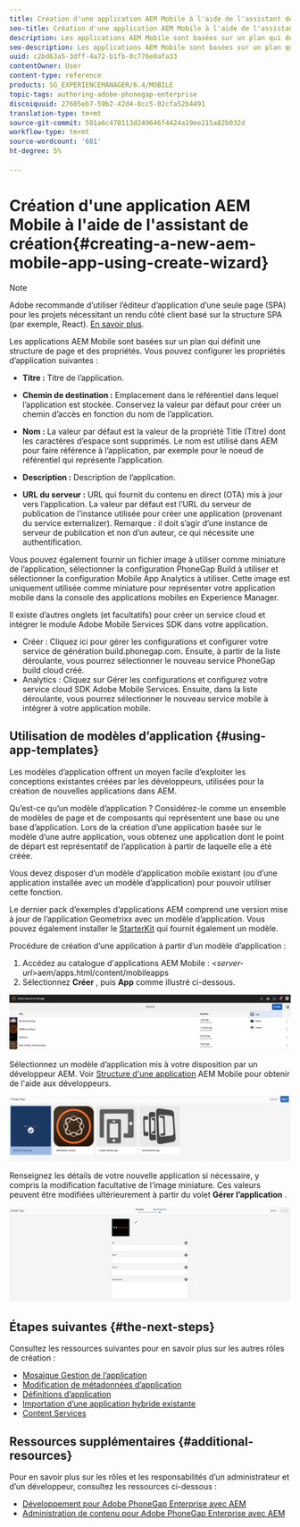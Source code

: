 ```yaml
---
title: Création d'une application AEM Mobile à l'aide de l'assistant de création
seo-title: Création d'une application AEM Mobile à l'aide de l'assistant de création
description: Les applications AEM Mobile sont basées sur un plan qui définit une structure de page et des propriétés. Suivez cette page pour en savoir plus sur la création d’une application à partir d’un modèle d’application.
seo-description: Les applications AEM Mobile sont basées sur un plan qui définit une structure de page et des propriétés. Suivez cette page pour en savoir plus sur la création d’une application à partir d’un modèle d’application.
uuid: c2bd63a5-3dff-4a72-b1fb-0c776e0afa33
contentOwner: User
content-type: reference
products: SG_EXPERIENCEMANAGER/6.4/MOBILE
topic-tags: authoring-adobe-phonegap-enterprise
discoiquuid: 27605eb7-59b2-42d4-8cc5-02cfa52b4491
translation-type: tm+mt
source-git-commit: 501a6c470113d249646f4424a19ee215a82b032d
workflow-type: tm+mt
source-wordcount: '681'
ht-degree: 5%

---
```



# Création d&#39;une application AEM Mobile à l&#39;aide de l&#39;assistant de création{#creating-a-new-aem-mobile-app-using-create-wizard}

>[!NOTE]
>
>Adobe recommande d’utiliser l’éditeur d’application d’une seule page (SPA) pour les projets nécessitant un rendu côté client basé sur la structure SPA (par exemple, React). [En savoir plus](/help/sites-developing/spa-overview.md).

Les applications AEM Mobile sont basées sur un plan qui définit une structure de page et des propriétés. Vous pouvez configurer les propriétés d’application suivantes :

* **Titre :** Titre de l’application.
* **Chemin de destination :** Emplacement dans le référentiel dans lequel l’application est stockée. Conservez la valeur par défaut pour créer un chemin d’accès en fonction du nom de l’application.

* **Nom :** La valeur par défaut est la valeur de la propriété Title (Titre) dont les caractères d’espace sont supprimés. Le nom est utilisé dans AEM pour faire référence à l’application, par exemple pour le noeud de référentiel qui représente l’application.
* **Description :** Description de l’application.
* **URL du serveur :** URL qui fournit du contenu en direct (OTA) mis à jour vers l’application. La valeur par défaut est l’URL du serveur de publication de l’instance utilisée pour créer une application (provenant du service externalizer). Remarque : il doit s’agir d’une instance de serveur de publication et non d’un auteur, ce qui nécessite une authentification.

Vous pouvez également fournir un fichier image à utiliser comme miniature de l’application, sélectionner la configuration PhoneGap Build à utiliser et sélectionner la configuration Mobile App Analytics à utiliser. Cette image est uniquement utilisée comme miniature pour représenter votre application mobile dans la console des applications mobiles en Experience Manager.

Il existe d’autres onglets (et facultatifs) pour créer un service cloud et intégrer le module Adobe Mobile Services SDK dans votre application.

* Créer : Cliquez ici pour gérer les configurations et configurer votre service de génération build.phonegap.com. Ensuite, à partir de la liste déroulante, vous pourrez sélectionner le nouveau service PhoneGap build cloud créé.
* Analytics : Cliquez sur Gérer les configurations et configurez votre service cloud SDK [](https://docs.adobe.com/content/help/en/mobile-services/using/manage-app-settings-ug/configuring-app/download-sdk.html) Adobe Mobile Services. Ensuite, dans la liste déroulante, vous pourrez sélectionner le nouveau service mobile à intégrer à votre application mobile.

## Utilisation de modèles d’application {#using-app-templates}

Les modèles d’application offrent un moyen facile d’exploiter les conceptions existantes créées par les développeurs, utilisées pour la création de nouvelles applications dans AEM.

Qu’est-ce qu’un modèle d’application ? Considérez-le comme un ensemble de modèles de page et de composants qui représentent une base ou une base d’application.
Lors de la création d’une application basée sur le modèle d’une autre application, vous obtenez une application dont le point de départ est représentatif de l’application à partir de laquelle elle a été créée.

Vous devez disposer d’un modèle d’application mobile existant (ou d’une application installée avec un modèle d’application) pour pouvoir utiliser cette fonction.

Le dernier pack d’exemples d’applications AEM comprend une version mise à jour de l’application Geometrixx avec un modèle d’application. Vous pouvez également installer le [StarterKit](https://github.com/Adobe-Marketing-Cloud-Apps/aem-phonegap-starter-kit) qui fournit également un modèle.

Procédure de création d’une application à partir d’un modèle d’application :

1. Accédez au catalogue d&#39;applications AEM Mobile : &lt;*server-url*>aem/apps.html/content/mobileapps
1. Sélectionnez **Créer** , puis **App** comme illustré ci-dessous.

![chlimage_1-158](assets/chlimage_1-158.png)

Sélectionnez un modèle d’application mis à votre disposition par un développeur AEM. Voir [Structure d&#39;une application](/help/mobile/phonegap-structure-an-app.md) AEM Mobile pour obtenir de l&#39;aide aux développeurs.

![chlimage_1-159](assets/chlimage_1-159.png)

Renseignez les détails de votre nouvelle application si nécessaire, y compris la modification facultative de l’image miniature. Ces valeurs peuvent être modifiées ultérieurement à partir du volet **Gérer l’application** .

![chlimage_1-160](assets/chlimage_1-160.png)

## Étapes suivantes {#the-next-steps}

Consultez les ressources suivantes pour en savoir plus sur les autres rôles de création :

* [Mosaïque Gestion de l’application](/help/mobile/phonegap-app-details-tile.md)
* [Modification de métadonnées d’application](/help/mobile/phonegap-editmetadata.md)
* [Définitions d’application](/help/mobile/phonegap-app-definitions.md)
* [Importation d’une application hybride existante](/help/mobile/phonegap-adding-content-to-imported-app.md)
* [Content Services](/help/mobile/develop-content-as-a-service.md)

## Ressources supplémentaires {#additional-resources}

Pour en savoir plus sur les rôles et les responsabilités d’un administrateur et d’un développeur, consultez les ressources ci-dessous :

* [Développement pour Adobe PhoneGap Enterprise avec AEM](/help/mobile/developing-in-phonegap.md)
* [Administration de contenu pour Adobe PhoneGap Enterprise avec AEM](/help/mobile/administer-phonegap.md)
